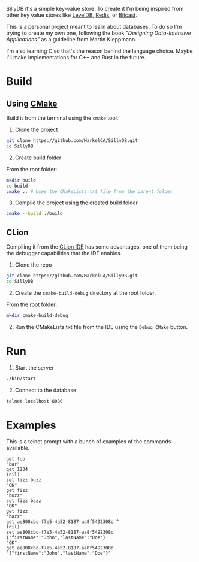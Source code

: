  SillyDB it's a simple key-value store. To create it I'm being inspired from other key value stores like [LevelDB](https://github.com/google/leveldb/tree/main), [Redis](https://github.com/redis/redis), or [Bitcast](https://github.com/basho/bitcask).

This is a personal project meant to learn about databases. To do so I'm trying to create my own one, following the book *"Designing Data-Intensive Applications"* as a guideline from Martin Kleppmann.

I'm also learning C so that's the reason behind the language choice. Maybe I'll make implementations for C++ and Rust in the future.

# Build

## Using [CMake](https://cmake.org/)

Build it from the terminal using the `cmake` tool.

1. Clone the project
```bash
git clone https://github.com/MarkelCA/SillyDB.git
cd SillyDB
```
2. Create build folder

From the root folder:

```bash
mkdir build
cd build
cmake .. # Uses the CMakeLists.txt file from the parent folder
```

3. Compile the project using the created build folder
```bash
cmake --build ./build
```

## CLion
Compiling it from the [CLion IDE](https://www.jetbrains.com/clion/) has some advantages, one of them being the debugger capabilities that the IDE enables.

1. Clone the repo
```bash
git clone https://github.com/MarkelCA/SillyDB.git
cd SillyDB
```

2. Create the `cmake-build-debug` directory at the root folder.

From the root folder:

```bash
mkdir cmake-build-debug
```

2. Run the CMakeLists.txt file from the IDE using the `Debug CMake` button.

# Run
1. Start the server
```bash
./bin/start
```

2. Connect to the database
```bash
telnet localhost 8080
```

# Examples
This is a telnet prompt with a bunch of examples of the commands available.
```
get foo
"bar"
get 1234
(nil)
set fizz buzz
"OK"
get fizz
"buzz"
set fizz bazz
"OK"
get fizz
"bazz"
get ae808cbc-f7e5-4a52-8187-aa8f5492308d ^
(nil)
set ae808cbc-f7e5-4a52-8187-aa8f5492308d {"firstName":"John","lastName":"Doe"}
"OK"
get ae808cbc-f7e5-4a52-8187-aa8f5492308d
"{"firstName":"John","lastName":"Doe"}"
```

